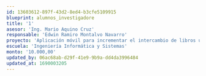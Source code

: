 ```yaml
---
id: 13603612-897f-43d2-8ed4-b3cfe5109915
blueprint: alumnos_investigadore
title: '1'
asesor: 'Ing. Mario Aquino Cruz'
responsable: 'Edwin Ramiro Montalvo Navarro'
proyecto: 'Aplicación móvil para incrementar el intercambio de libros usados en la escuela académico profesional de ingeniería informática y Sistemas, Abancay-2018'
escuela: 'Ingeniería Informática y Sistemas'
monto: '10.000,00'
updated_by: 06ac68ab-d29f-41e9-9b9a-dd4da3996484
updated_at: 1690003205
---
```

